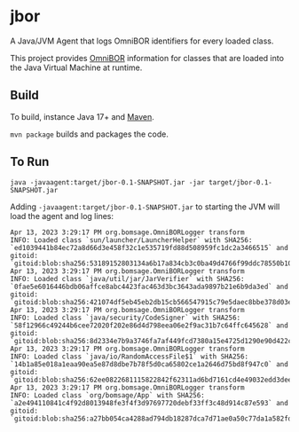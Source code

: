 # jbor

A Java/JVM Agent that logs OmniBOR identifiers for every loaded class.

This project provides [OmniBOR](https://omnibor.dev/) information for
classes that are loaded into the Java Virtual Machine at runtime.

## Build

To build, instance Java 17+ and [Maven](https://maven.apache.org/install.html).

`mvn package` builds and packages the code.

## To Run

`java -javaagent:target/jbor-0.1-SNAPSHOT.jar -jar target/jbor-0.1-SNAPSHOT.jar`

Adding `-javaagent:target/jbor-0.1-SNAPSHOT.jar` to starting the JVM will load the
agent and log lines:

```shell
Apr 13, 2023 3:29:17 PM org.bomsage.OmniBORLogger transform
INFO: Loaded class `sun/launcher/LauncherHelper` with SHA256: `ed1039441b84ec72a8d66d3e458f32c1e535719fd88d508959fc1dc2a3466515` and gitoid: `gitoid:blob:sha256:53189152803134a6b17a834cb3c0ba49d4766f99ddc78550b10127bdfabefa5a`
Apr 13, 2023 3:29:17 PM org.bomsage.OmniBORLogger transform
INFO: Loaded class `java/util/jar/JarVerifier` with SHA256: `0fae5e6016446bdb06affce8abc4423fac463d3bc3643ada9897b21e6b9da3ed` and gitoid: `gitoid:blob:sha256:421074df5eb45eb2db15cb566547915c79e5daec8bbe378d03e42062e7ed499e`
Apr 13, 2023 3:29:17 PM org.bomsage.OmniBORLogger transform
INFO: Loaded class `java/security/CodeSigner` with SHA256: `58f12966c49244b6cee72020f202e86d4d798eea06e2f9ac31b7c64ffc645628` and gitoid: `gitoid:blob:sha256:8d2334e7b9a3746fa7af449fcd7380a15e4725d1290e90d422c9d77cd3468677`
Apr 13, 2023 3:29:17 PM org.bomsage.OmniBORLogger transform
INFO: Loaded class `java/io/RandomAccessFile$1` with SHA256: `14b1a85e018a1eaa90ea5e87d8dbe7b78f5d0ca65802ce1a2646d75bd8f947c0` and gitoid: `gitoid:blob:sha256:62ee0822681115822842f62311ad6bd7161cd4e49032edd3dee11dbe9d1e8215`
Apr 13, 2023 3:29:17 PM org.bomsage.OmniBORLogger transform
INFO: Loaded class `org/bomsage/App` with SHA256: `a2e494110841c4f92d8013948fe3f4f3d97697720debf33ff3c48d914c87e593` and gitoid: `gitoid:blob:sha256:a27bb054ca4288ad794db18287dca7d71ae0a50c77da1a582fd69ab34c8aaf52`
```

